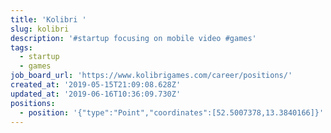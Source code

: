 ```yaml
---
title: 'Kolibri '
slug: kolibri
description: '#startup focusing on mobile video #games'
tags:
  - startup
  - games
job_board_url: 'https://www.kolibrigames.com/career/positions/'
created_at: '2019-05-15T21:09:08.628Z'
updated_at: '2019-06-16T10:36:09.730Z'
positions:
  - position: '{"type":"Point","coordinates":[52.5007378,13.3840166]}'
---
```



